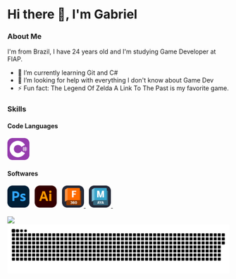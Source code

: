 <!-- Title -->
<h1> Hi there 👋, I'm Gabriel </h1>

<!-- About Me Title -->
<h3> About Me </h3>

<!-- About Me Text -->
<p> I'm from Brazil, I have 24 years old and I'm studying Game Developer at FIAP. </p>

- 🌱 I’m currently learning Git and C# 
- 🤔 I’m looking for help with everything I don't know about Game Dev 
- ⚡ Fun fact: The Legend Of Zelda A Link To The Past is my favorite game. 

<h3> Skills </h3>

<h4> Code Languages </h4>
<div>
  <a><picture>
    <source media="(prefers-color-scheme: light)" srcset="https://github.com/DvoraGames/dvoragames/blob/icons/CS.svg" />
    <img src="https://github.com/DvoraGames/dvoragames/blob/icons/CS.svg" width=50px>
  </picture></a>&nbsp;
</div>

<h4> Softwares </h4>
<!-- Softwares Icons -->
<div>
  <a><picture>
    <source media="(prefers-color-scheme: light)" srcset="https://github.com/DvoraGames/dvoragames/blob/icons/Photoshop.svg" />
    <img src="https://github.com/DvoraGames/dvoragames/blob/icons/Photoshop.svg" width=50px>
  </picture></a>&nbsp;
  <a><picture>
    <source media="(prefers-color-scheme: light)" srcset="https://github.com/DvoraGames/dvoragames/blob/icons/Illustrator.svg" />
    <img src="https://github.com/DvoraGames/dvoragames/blob/icons/Illustrator.svg" width=50px>
  </picture></a>&nbsp;
  <a href="https://www.autodesk.com/products/fusion-360/overview?term=1-YEAR&tab=subscription"><picture>
    <source media="(prefers-color-scheme: light)" srcset="https://github.com/DvoraGames/dvoragames/blob/icons/Fusion360-Light.svg" />
    <img src="https://github.com/DvoraGames/dvoragames/blob/icons/Fusion360-Dark.svg" width=50px>
  </picture></a>&nbsp;
  <a href="https://www.autodesk.com/products/maya/overview?term=1-YEAR&tab=subscription"><picture>
    <source media="(prefers-color-scheme: light)" srcset="https://github.com/DvoraGames/dvoragames/blob/icons/Maya-Light.svg" />
    <img src="https://github.com/DvoraGames/dvoragames/blob/icons/Maya-Dark.svg" width=50px>
  </picture></a>&nbsp;
</div>

<br>

<div>
  <a><picture>
    <source media="(prefers-color-scheme: light)" srcset="https://github.com/DvoraGames/dvoragames/blob/icons/Maya-Light.svg" />
    <img src="https://github-readme-stats.vercel.app/api/top-langs/?username=DvoraGames&layout=compact&theme=dark#gh-dark-mode-only">
  </picture></a>
</div>

<!-- Snake Game -->
<div align="center">
  <picture>
    <source media="(prefers-color-scheme: dark)" srcset="https://github.com/DvoraGames/dvoragames/blob/output/github-snake-dark.svg" />
    <source media="(prefers-color-scheme: light)" srcset="https://github.com/DvoraGames/dvoragames/blob/output/github-snake.svg" />
    <img alt="github-snake" src="github-snake.svg" />
  </picture>
</div>
